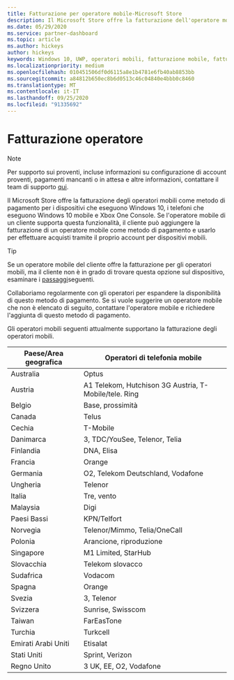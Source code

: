 ```yaml
---
title: Fatturazione per operatore mobile-Microsoft Store
description: Il Microsoft Store offre la fatturazione dell'operatore mobile come metodo di pagamento per gli operatori mobili che supportano questa funzionalità.
ms.date: 05/29/2020
ms.service: partner-dashboard
ms.topic: article
ms.author: hickeys
author: hickeys
keywords: Windows 10, UWP, operatori mobili, fatturazione mobile, fatturazione operatore mobile
ms.localizationpriority: medium
ms.openlocfilehash: 010451506df0d6115a8e1b4781e6fb40ab8853bb
ms.sourcegitcommit: a84812b650ec8b6d0513c46c04840e4bbb0c8460
ms.translationtype: MT
ms.contentlocale: it-IT
ms.lasthandoff: 09/25/2020
ms.locfileid: "91335692"
---
```

# <a name="mobile-operator-billing"></a>Fatturazione operatore

> [!NOTE]
> Per supporto sui proventi, incluse informazioni su configurazione di account proventi, pagamenti mancanti o in attesa e altre informazioni, contattare il team di supporto [qui](https://developer.microsoft.com/windows/support).

Il Microsoft Store offre la fatturazione degli operatori mobili come metodo di pagamento per i dispositivi che eseguono Windows 10, i telefoni che eseguono Windows 10 mobile e Xbox One Console. Se l'operatore mobile di un cliente supporta questa funzionalità, il cliente può aggiungere la fatturazione di un operatore mobile come metodo di pagamento e usarlo per effettuare acquisti tramite il proprio account per dispositivi mobili.

> [!TIP]
>  Se un operatore mobile del cliente offre la fatturazione per gli operatori mobili, ma il cliente non è in grado di trovare questa opzione sul dispositivo, esaminare i [passaggi](https://support.microsoft.com/instantanswers/b25d6dd6-fb8b-3710-1e13-4d30eb01b51f)seguenti.

Collaboriamo regolarmente con gli operatori per espandere la disponibilità di questo metodo di pagamento. Se si vuole suggerire un operatore mobile che non è elencato di seguito, contattare l'operatore mobile e richiedere l'aggiunta di questo metodo di pagamento.

Gli operatori mobili seguenti attualmente supportano la fatturazione degli operatori mobili.

| Paese/Area geografica       | Operatori di telefonia mobile                                        |
|----------------------|---------------------------------------------------------|
| Australia            | Optus                                                   |
| Austria              | A1 Telekom, Hutchison 3G Austria, T-Mobile/tele. Ring  |
| Belgio              | Base, prossimità                                          |
| Canada               | Telus                                                   |
| Cechia              | T-Mobile                                                |
| Danimarca              | 3, TDC/YouSee, Telenor, Telia                         |
| Finlandia              | DNA, Elisa                                              |
| Francia               | Orange                                                  |
| Germania              | O2, Telekom Deutschland, Vodafone                       |
| Ungheria              | Telenor                                                 |
| Italia                | Tre, vento                                               |
| Malaysia             | Digi                                                    |
| Paesi Bassi          | KPN/Telfort                                           |
| Norvegia               | Telenor/Mimmo, Telia/OneCall                     |
| Polonia               | Arancione, riproduzione                                            |
| Singapore            | M1 Limited, StarHub                                     |
| Slovacchia             | Telekom slovacco                                          |
| Sudafrica         | Vodacom                                                 |
| Spagna                | Orange                                                  |
| Svezia               | 3, Telenor                                              |
| Svizzera          | Sunrise, Swisscom                                       |
| Taiwan               | FarEasTone                                              |
| Turchia               | Turkcell                                                |
| Emirati Arabi Uniti | Etisalat                                                |
| Stati Uniti        | Sprint, Verizon                                         |
| Regno Unito       | 3 UK, EE, O2, Vodafone                                 |
